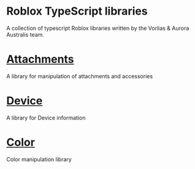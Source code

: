 Roblox TypeScript libraries
===========
A collection of typescript Roblox libraries written by the Vorlias & Aurora Australis team.

[Attachments](https://github.com/roblox-aurora/rbx-libs/tree/master/rbx-attachments)
============
A library for manipulation of attachments and accessories

[Device](https://github.com/roblox-aurora/rbx-libs/tree/master/rbx-device)
===============
A library for Device information

[Color](https://github.com/roblox-aurora/rbx-libs/tree/master/rbx-color)
=================
Color manipulation library
